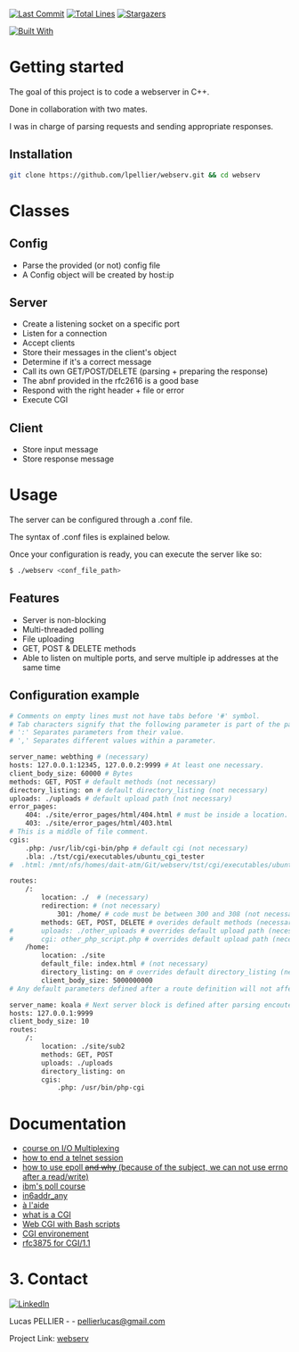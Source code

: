 [![Last Commit][last-commit]][project-url]
[![Total Lines][total-lines]][project-url]
[![Stargazers][stars-shield]][stars-url]

[![Built With][built-with-C++]][project-url]

# Getting started
The goal of this project is to code a webserver in C++.

Done in collaboration with two mates.

I was in charge of parsing requests and sending appropriate responses.

## Installation
```bash
git clone https://github.com/lpellier/webserv.git && cd webserv
```

# Classes
## Config
* Parse the provided (or not) config file
* A Config object will be created by host:ip

## Server
* Create a listening socket on a specific port
* Listen for a connection
* Accept clients
* Store their messages in the client's object
* Determine if it's a correct message
* Call its own GET/POST/DELETE (parsing + preparing the response)
* The abnf provided in the rfc2616 is a good base
* Respond with the right header + file or error
* Execute CGI

## Client
* Store input message
* Store response message

# Usage
The server can be configured through a .conf file.

The syntax of .conf files is explained below.

Once your configuration is ready, you can execute the server like so:

```bash
$ ./webserv <conf_file_path>
```

## Features
* Server is non-blocking
* Multi-threaded polling
* File uploading
* GET, POST & DELETE methods
* Able to listen on multiple ports, and serve multiple ip addresses at the same time

## Configuration example
```bash
# Comments on empty lines must not have tabs before '#' symbol.
# Tab characters signify that the following parameter is part of the parameter above.
# ':' Separates parameters from their value.
# ',' Separates different values within a parameter.
```
```bash
server_name: webthing # (necessary)
hosts: 127.0.0.1:12345, 127.0.0.2:9999 # At least one necessary.
client_body_size: 60000 # Bytes
methods: GET, POST # default methods (not necessary)
directory_listing: on # default directory_listing (not necessary)
uploads: ./uploads # default upload path (not necessary)
error_pages:
	404: ./site/error_pages/html/404.html # must be inside a location.
	403: ./site/error_pages/html/403.html
# This is a middle of file comment.
cgis:
	.php: /usr/lib/cgi-bin/php # default cgi (not necessary)
	.bla: ./tst/cgi/executables/ubuntu_cgi_tester
#  .html: /mnt/nfs/homes/dait-atm/Git/webserv/tst/cgi/executables/ubuntu_cgi_tester
```
```bash
routes:
	/:
		location: ./  # (necessary)
		redirection: # (not necessary)
			301: /home/ # code must be between 300 and 308 (not necessary).
		methods: GET, POST, DELETE # overides default methods (necessary if default is not defined).
#		uploads: ./other_uploads # overrides default upload path (necessary if default is not defined).
#		cgi: other_php_script.php # overrides default upload path (necessary if default is not defined).
	/home:
		location: ./site
		default_file: index.html # (not necessary)
		directory_listing: on # overrides default directory_listing (necessary if default is not defined).
		client_body_size: 5000000000
# Any default parameters defined after a route definition will not affect the routes above.
```
```bash
server_name: koala # Next server block is defined after parsing encouters an empty line.
hosts: 127.0.0.1:9999
client_body_size: 10
routes:
	/:
		location: ./site/sub2
		methods: GET, POST
		uploads: ./uploads
		directory_listing: on
		cgis:
			.php: /usr/bin/php-cgi
```

# Documentation

- [course on I/O Multiplexing](https://notes.shichao.io/unp/ch6/)
- [how to end a telnet session](https://store.chipkin.com/articles/telnet-how-do-i-end-a-telnet-session-windows-linux-mac)
- [how to use epoll ~~and why~~ (because of the subject, we can not use errno after a read/write)](https://www.suchprogramming.com/epoll-in-3-easy-steps/)
- [ibm's poll course](https://www.ibm.com/docs/en/i/7.1?topic=designs-using-poll-instead-select)
- [in6addr\_any](https://stackoverflow.com/questions/16508685/understanding-inaddr-any-for-socket-programming)
- [à l'aide](http://www.kegel.com/c10k.html#strategies)
- [what is a CGI](https://www.geeksforgeeks.org/common-gateway-interface-cgi/)
- [Web CGI with Bash scripts](http://www.yolinux.com/TUTORIALS/BashShellCgi.html)
- [CGI environement](https://www.commentcamarche.net/contents/142-cgi-les-variables-d-environnement)
- [rfc3875 for CGI/1.1](https://datatracker.ietf.org/doc/html/rfc3875)

# 3. Contact
[![LinkedIn][linkedin-shield]][linkedin-url]

Lucas PELLIER - - pellierlucas@gmail.com

Project Link: [webserv](https://github.com/ChevalierSoft/webserv)

[built-with-C++]: https://img.shields.io/badge/built%20with-C++-green

[project-url]: https://github.com/ChevalierSoft/webserv

[total-lines]: https://img.shields.io/tokei/lines/github/ChevalierSoft/webserv
[last-commit]: https://img.shields.io/github/last-commit/ChevalierSoft/webserv?style=flat

[stars-shield]: https://img.shields.io/github/stars/ChevalierSoft/webserv.svg?style=flat
[stars-url]: https://github.com/ChevalierSoft/webserv/stargazers
[linkedin-shield]: https://img.shields.io/badge/-LinkedIn-black.svg?flat&logo=linkedin&colorB=555
[linkedin-url]: https://linkedin.com/in/linkedin_username
[product-screenshot]: images/screenshot.png
[React.js]: https://img.shields.io/badge/React-20232A?style=for-the-badge&logo=react&logoColor=61DAFB
[React-url]: https://reactjs.org/ 
